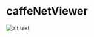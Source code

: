 # caffeNetViewer
![alt text](https://1.bp.blogspot.com/-XkbUQ9Ibl_A/WRQfUuzk2VI/AAAAAAAAC-k/9WOMJpBC0KwdA9UOpqlMbhHFsUN-dYnpQCLcB/s1600/caffeNetViewer.jpg)
